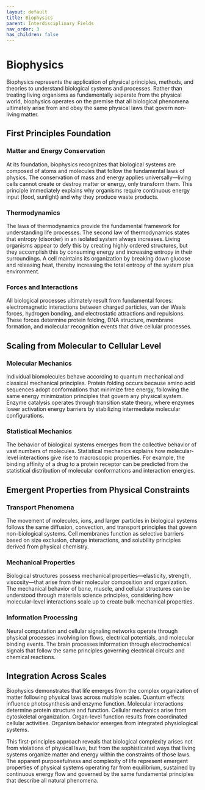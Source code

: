 ```yaml
---
layout: default
title: Biophysics
parent: Interdisciplinary Fields
nav_order: 3
has_children: false
---
```


# Biophysics

Biophysics represents the application of physical principles, methods, and theories to understand biological systems and processes. Rather than treating living organisms as fundamentally separate from the physical world, biophysics operates on the premise that all biological phenomena ultimately arise from and obey the same physical laws that govern non-living matter.

## First Principles Foundation

### Matter and Energy Conservation

At its foundation, biophysics recognizes that biological systems are composed of atoms and molecules that follow the fundamental laws of physics. The conservation of mass and energy applies universally—living cells cannot create or destroy matter or energy, only transform them. This principle immediately explains why organisms require continuous energy input (food, sunlight) and why they produce waste products.

### Thermodynamics

The laws of thermodynamics provide the fundamental framework for understanding life processes. The second law of thermodynamics states that entropy (disorder) in an isolated system always increases. Living organisms appear to defy this by creating highly ordered structures, but they accomplish this by consuming energy and increasing entropy in their surroundings. A cell maintains its organization by breaking down glucose and releasing heat, thereby increasing the total entropy of the system plus environment.

### Forces and Interactions

All biological processes ultimately result from fundamental forces: electromagnetic interactions between charged particles, van der Waals forces, hydrogen bonding, and electrostatic attractions and repulsions. These forces determine protein folding, DNA structure, membrane formation, and molecular recognition events that drive cellular processes.

## Scaling from Molecular to Cellular Level

### Molecular Mechanics

Individual biomolecules behave according to quantum mechanical and classical mechanical principles. Protein folding occurs because amino acid sequences adopt conformations that minimize free energy, following the same energy minimization principles that govern any physical system. Enzyme catalysis operates through transition state theory, where enzymes lower activation energy barriers by stabilizing intermediate molecular configurations.

### Statistical Mechanics

The behavior of biological systems emerges from the collective behavior of vast numbers of molecules. Statistical mechanics explains how molecular-level interactions give rise to macroscopic properties. For example, the binding affinity of a drug to a protein receptor can be predicted from the statistical distribution of molecular conformations and interaction energies.

## Emergent Properties from Physical Constraints

### Transport Phenomena

The movement of molecules, ions, and larger particles in biological systems follows the same diffusion, convection, and transport principles that govern non-biological systems. Cell membranes function as selective barriers based on size exclusion, charge interactions, and solubility principles derived from physical chemistry.

### Mechanical Properties

Biological structures possess mechanical properties—elasticity, strength, viscosity—that arise from their molecular composition and organization. The mechanical behavior of bone, muscle, and cellular structures can be understood through materials science principles, considering how molecular-level interactions scale up to create bulk mechanical properties.

### Information Processing

Neural computation and cellular signaling networks operate through physical processes involving ion flows, electrical potentials, and molecular binding events. The brain processes information through electrochemical signals that follow the same principles governing electrical circuits and chemical reactions.

## Integration Across Scales

Biophysics demonstrates that life emerges from the complex organization of matter following physical laws across multiple scales. Quantum effects influence photosynthesis and enzyme function. Molecular interactions determine protein structure and function. Cellular mechanics arise from cytoskeletal organization. Organ-level function results from coordinated cellular activities. Organism behavior emerges from integrated physiological systems.

This first-principles approach reveals that biological complexity arises not from violations of physical laws, but from the sophisticated ways that living systems organize matter and energy within the constraints of those laws. The apparent purposefulness and complexity of life represent emergent properties of physical systems operating far from equilibrium, sustained by continuous energy flow and governed by the same fundamental principles that describe all natural phenomena.
